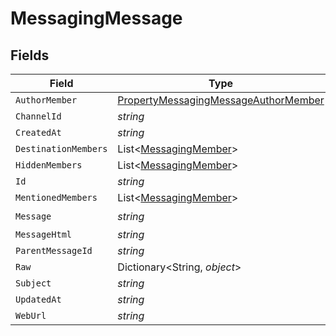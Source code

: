 # MessagingMessage


## Fields

| Field                                                                                                   | Type                                                                                                    | Required                                                                                                | Description                                                                                             |
| ------------------------------------------------------------------------------------------------------- | ------------------------------------------------------------------------------------------------------- | ------------------------------------------------------------------------------------------------------- | ------------------------------------------------------------------------------------------------------- |
| `AuthorMember`                                                                                          | [PropertyMessagingMessageAuthorMember](../../Models/Components/PropertyMessagingMessageAuthorMember.md) | :heavy_minus_sign:                                                                                      | N/A                                                                                                     |
| `ChannelId`                                                                                             | *string*                                                                                                | :heavy_minus_sign:                                                                                      | N/A                                                                                                     |
| `CreatedAt`                                                                                             | *string*                                                                                                | :heavy_minus_sign:                                                                                      | N/A                                                                                                     |
| `DestinationMembers`                                                                                    | List<[MessagingMember](../../Models/Components/MessagingMember.md)>                                     | :heavy_minus_sign:                                                                                      | N/A                                                                                                     |
| `HiddenMembers`                                                                                         | List<[MessagingMember](../../Models/Components/MessagingMember.md)>                                     | :heavy_minus_sign:                                                                                      | N/A                                                                                                     |
| `Id`                                                                                                    | *string*                                                                                                | :heavy_minus_sign:                                                                                      | N/A                                                                                                     |
| `MentionedMembers`                                                                                      | List<[MessagingMember](../../Models/Components/MessagingMember.md)>                                     | :heavy_minus_sign:                                                                                      | N/A                                                                                                     |
| `Message`                                                                                               | *string*                                                                                                | :heavy_check_mark:                                                                                      | N/A                                                                                                     |
| `MessageHtml`                                                                                           | *string*                                                                                                | :heavy_minus_sign:                                                                                      | N/A                                                                                                     |
| `ParentMessageId`                                                                                       | *string*                                                                                                | :heavy_minus_sign:                                                                                      | N/A                                                                                                     |
| `Raw`                                                                                                   | Dictionary<String, *object*>                                                                            | :heavy_minus_sign:                                                                                      | N/A                                                                                                     |
| `Subject`                                                                                               | *string*                                                                                                | :heavy_minus_sign:                                                                                      | N/A                                                                                                     |
| `UpdatedAt`                                                                                             | *string*                                                                                                | :heavy_minus_sign:                                                                                      | N/A                                                                                                     |
| `WebUrl`                                                                                                | *string*                                                                                                | :heavy_minus_sign:                                                                                      | N/A                                                                                                     |